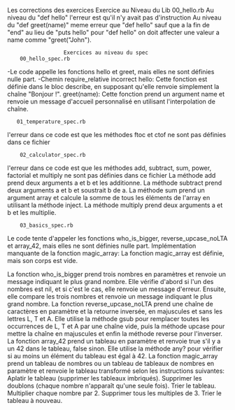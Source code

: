 Les corrections des exercices
                    Exercice au Niveau du Lib
        00_hello.rb
Au niveau du "def hello" l'erreur est qu'il n'y avait pas d'instruction
Au niveau du "def greet(name)" meme erreur que "def hello" sauf que a la fin de "end" au lieu de "puts hello" pour "def hello" on doit affecter une valeur a name comme "greet("John").

                      Exercices au niveau du spec
        00_hello_spec.rb
-Le code appelle les fonctions hello et greet, mais elles ne sont définies nulle part.
-Chemin require_relative incorrect
hello: Cette fonction est définie dans le bloc describe, en supposant qu'elle renvoie simplement la chaîne "Bonjour !".
greet(name): Cette fonction prend un argument name et renvoie un message d'accueil personnalisé en utilisant l'interpolation de chaîne.

       01_temperature_spec.rb
 l'erreur dans ce code est que les méthodes ftoc et ctof ne sont pas définies dans ce fichier

        02_calculator_spec.rb
 l'erreur dans ce code est que les méthodes add, subtract, sum, power, factorial et multiply ne sont pas définies dans ce fichier
 La méthode add prend deux arguments a et b et les additionne.
 La méthode subtract prend deux arguments a et b et soustrait b de a.
 La méthode sum prend un argument array et calcule la somme de tous les éléments de l'array en utilisant la méthode inject.
 La méthode multiply prend deux arguments a et b et les multiplie.

        03_basics_spec.rb
Le code tente d'appeler les fonctions who_is_bigger, reverse_upcase_noLTA et array_42, mais elles ne sont définies nulle part.
Implémentation manquante de la fonction magic_array: La fonction magic_array est définie, mais son corps est vide.

La fonction who_is_bigger prend trois nombres en paramètres et renvoie un message indiquant le plus grand nombre. Elle vérifie d'abord si l'un des nombres est nil, et si c'est le cas, elle renvoie un message d'erreur. Ensuite, elle compare les trois nombres et renvoie un message indiquant le plus grand nombre.
La fonction reverse_upcase_noLTA prend une chaîne de caractères en paramètre et la retourne inversée, en majuscules et sans les lettres L, T et A. Elle utilise la méthode gsub pour remplacer toutes les occurrences de L, T et A par une chaîne vide, puis la méthode upcase pour mettre la chaîne en majuscules et enfin la méthode reverse pour l'inverser.
La fonction array_42 prend un tableau en paramètre et renvoie true s'il y a un 42 dans le tableau, false sinon. Elle utilise la méthode any? pour vérifier si au moins un élément du tableau est égal à 42.
La fonction magic_array prend un tableau de nombres ou un tableau de tableaux de nombres en paramètre et renvoie le tableau transformé selon les instructions suivantes:
Aplatir le tableau (supprimer les tableaux imbriqués).
Supprimer les doublons (chaque nombre n'apparaît qu'une seule fois).
Trier le tableau.
Multiplier chaque nombre par 2.
Supprimer tous les multiples de 3.
Trier le tableau à nouveau.